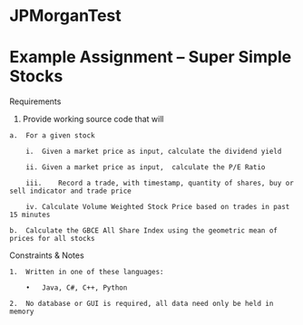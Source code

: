 # JPMorganTest

# Example Assignment – Super Simple Stocks
 Requirements
  1.	Provide working source code that will 
  
	a.	For a given stock 
	
		i.	Given a market price as input, calculate the dividend yield 
		
		ii.	Given a market price as input,  calculate the P/E Ratio 
		
		iii.	Record a trade, with timestamp, quantity of shares, buy or sell indicator and trade price 
		
		iv.	Calculate Volume Weighted Stock Price based on trades in past 15 minutes 
		
	b.	Calculate the GBCE All Share Index using the geometric mean of prices for all stocks 
	
 Constraints & Notes  
 
	1.	Written in one of these languages:
	
		•	Java, C#, C++, Python
		
	2.	No database or GUI is required, all data need only be held in memory





